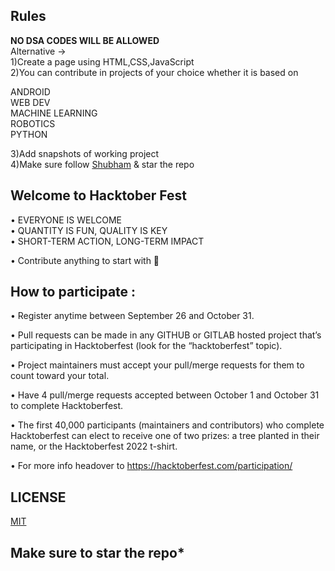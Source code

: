 ## Rules  

**NO DSA CODES WILL BE ALLOWED**  
Alternative ->   
1)Create a page using HTML,CSS,JavaScript   
2)You can contribute in projects of your choice whether it is based on  


   ANDROID  
   WEB DEV  
   MACHINE LEARNING  
   ROBOTICS  
   PYTHON  

3)Add snapshots of working project  
4)Make sure follow [Shubham](https://github.com/shubham7668) & star the repo   

## Welcome to Hacktober Fest 

• EVERYONE IS WELCOME    
• QUANTITY IS FUN, QUALITY IS KEY    
• SHORT-TERM ACTION, LONG-TERM IMPACT    

• Contribute anything to start with 🙌

## How to participate :  

• Register anytime between September 26 and October 31.

• Pull requests can be made in any GITHUB or GITLAB hosted project that’s participating in Hacktoberfest (look for the “hacktoberfest” topic).

• Project maintainers must accept your pull/merge requests for them to count toward your total.

• Have 4 pull/merge requests accepted between October 1 and October 31 to complete Hacktoberfest.

• The first 40,000 participants (maintainers and contributors) who complete Hacktoberfest can elect to receive one of two prizes: a tree planted in their name, or the   Hacktoberfest 2022 t-shirt.

• For more info headover to https://hacktoberfest.com/participation/


## LICENSE
  
[MIT](https://github.com/shubham7668/potfolio/blob/main/LICENSE)

## Make sure to star the repo*  
  
